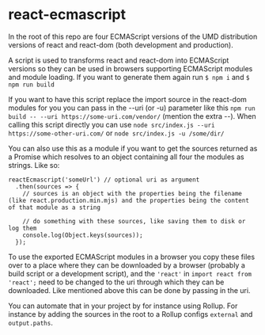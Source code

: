 # react-ecmascript
In the root of this repo are four ECMAScript versions of the UMD distribution versions of react and react-dom (both development and production).

A script is used to transforms react and react-dom into ECMAScript versions so they can be used in browsers supporting ECMAScript modules and module loading.
If you want to generate them again run ```$ npm i``` and ```$ npm run build```

If you want to have this script replace the import source in the react-dom modules for you you can pass in the --uri (or -u) parameter like this ```npm run build -- --uri https://some-uri.com/vendor/``` (mention the extra --).
When calling this script directly you can use ```node src/index.js --uri https://some-other-uri.com/``` or ```node src/index.js -u /some/dir/```

You can also use this as a module if you want to get the sources returned as a Promise which resolves to an object containing all four the modules as strings. Like so:
```const reactEcmascript = require('react-ecmascript');
reactEcmascript('someUrl') // optional uri as argument
  .then(sources => {
    // sources is an object with the properties being the filename (like react.production.min.mjs) and the properties being the content of that module as a string

    // do something with these sources, like saving them to disk or log them
    console.log(Object.keys(sources));
  });
```

To use the exported ECMAScript modules in a browser you copy these files over to a place where they can be downloaded by a browser (probably a build script or a development script), and the ```'react'``` in ```import react from 'react';``` need to be changed to the uri through which they can be downloaded. Like mentioned above this can be done by passing in the uri.

You can automate that in your project by for instance using Rollup. For instance by adding the sources in the root to a Rollup configs ```external``` and ```output.paths```.
